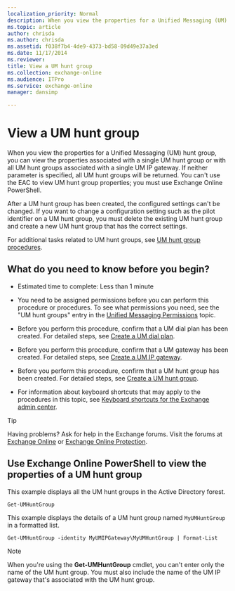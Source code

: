 ```yaml
---
localization_priority: Normal
description: When you view the properties for a Unified Messaging (UM) hunt group, you can view the properties associated with a single UM hunt group or with all UM hunt groups associated with a single UM IP gateway. If neither parameter is specified, all UM hunt groups will be returned. You can't use the EAC to view UM hunt group properties; you must use Exchange Online PowerShell.
ms.topic: article
author: chrisda
ms.author: chrisda
ms.assetid: f038f7b4-4de9-4373-bd58-09d49e37a3ed
ms.date: 11/17/2014
ms.reviewer: 
title: View a UM hunt group
ms.collection: exchange-online
ms.audience: ITPro
ms.service: exchange-online
manager: dansimp

---
```


# View a UM hunt group

When you view the properties for a Unified Messaging (UM) hunt group, you can view the properties associated with a single UM hunt group or with all UM hunt groups associated with a single UM IP gateway. If neither parameter is specified, all UM hunt groups will be returned. You can't use the EAC to view UM hunt group properties; you must use Exchange Online PowerShell.

After a UM hunt group has been created, the configured settings can't be changed. If you want to change a configuration setting such as the pilot identifier on a UM hunt group, you must delete the existing UM hunt group and create a new UM hunt group that has the correct settings.

For additional tasks related to UM hunt groups, see [UM hunt group procedures](um-hunt-group-procedures.md).

## What do you need to know before you begin?

- Estimated time to complete: Less than 1 minute

- You need to be assigned permissions before you can perform this procedure or procedures. To see what permissions you need, see the "UM hunt groups" entry in the [Unified Messaging Permissions](https://technet.microsoft.com/library/d326c3bc-8f33-434a-bf02-a83cc26a5498.aspx) topic.

- Before you perform this procedure, confirm that a UM dial plan has been created. For detailed steps, see [Create a UM dial plan](create-um-dial-plan.md).

- Before you perform this procedure, confirm that a UM gateway has been created. For detailed steps, see [Create a UM IP gateway](create-um-ip-gateway.md).

- Before you perform this procedure, confirm that a UM hunt group has been created. For detailed steps, see [Create a UM hunt group](create-um-hunt-group.md).

- For information about keyboard shortcuts that may apply to the procedures in this topic, see [Keyboard shortcuts for the Exchange admin center](../../accessibility/keyboard-shortcuts-in-admin-center.md).

> [!TIP]
> Having problems? Ask for help in the Exchange forums. Visit the forums at [Exchange Online](https://go.microsoft.com/fwlink/p/?linkId=267542) or [Exchange Online Protection](https://go.microsoft.com/fwlink/p/?linkId=285351).

## Use Exchange Online PowerShell to view the properties of a UM hunt group

This example displays all the UM hunt groups in the Active Directory forest.

```
Get-UMHuntGroup
```

This example displays the details of a UM hunt group named `MyUMHuntGroup` in a formatted list.

```
Get-UMHuntGroup -identity MyUMIPGateway\MyUMHuntGroup | Format-List
```

> [!NOTE]
> When you're using the **Get-UMHuntGroup** cmdlet, you can't enter only the name of the UM hunt group. You must also include the name of the UM IP gateway that's associated with the UM hunt group.



